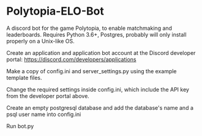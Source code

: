 # Polytopia-ELO-Bot
A discord bot for the game Polytopia, to enable matchmaking and leaderboards.
Requires Python 3.6+, Postgres, probably will only install properly on a Unix-like OS.

Create an application and application bot account at the Discord developer portal: https://discord.com/developers/applications

Make a copy of config.ini and server_settings.py using the example template files.

Change the required settings inside config.ini, which include the API key from the developer portal above.

Create an empty postgresql database and add the database's name and a psql user name into config.ini

Run bot.py 

